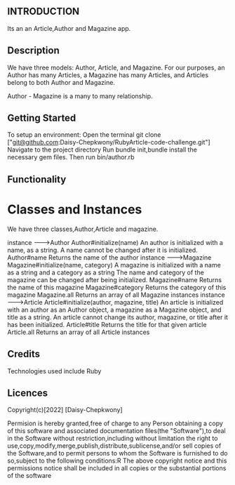 ## INTRODUCTION

Its an an Article,Author and Magazine app.

## Description

We have three models: Author, Article, and Magazine.
For our purposes, an Author has many Articles, a Magazine has many Articles, and Articles belong to both Author and Magazine. 

Author - Magazine is a many to many relationship.


## Getting Started

To setup an environment:
Open the terminal
git clone ["git@github.com:Daisy-Chepkwony/RubyArticle-code-challenge.git"]
Navigate to the project directory
Run bundle init,bundle install the necessary gem files.
Then run bin/author.rb



## Functionality

 # Classes and Instances
 We have three classes,Author,Article and magazine.

 instance --->Author
    Author#initialize(name)
        An author is initialized with a name, as a string.
        A name cannot be changed after it is initialized.
    Author#name
        Returns the name of the author
instance --->Magazine
    Magazine#initialize(name, category)
        A magazine is initialized with a name as a string and a category as a string
        The name and category of the magazine can be changed after being initialized.
    Magazine#name
        Returns the name of this magazine
    Magazine#category
        Returns the category of this magazine
    Magazine.all
        Returns an array of all Magazine instances
instance --->Article
    Article#initialize(author, magazine, title)
        An article is initialized with an author as an Author object, a magazine as a Magazine object, and title as a string.
        An article cannot change its author, magazine, or title after it has been initialized.
    Article#title
        Returns the title for that given article
    Article.all
        Returns an array of all Article instances



## Credits

Technologies used include Ruby 

## Licences

Copyright(c)[2022] [Daisy-Chepkwony]

Permision is hereby granted,free of charge to any Person obtaining a copy of this software and associated documentation files(the "Software"),to deal in the Software without restriction,including without limitation the right to use,copy,modify,merge,publish,distribute,sublicense,and/or sell copies of the Software,and to permit persons to whom the Software is furnished to do so,subject to the following conditions:R The above copyright notice and this permissions notice shall be included in all copies or the substantial portions of the software